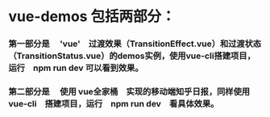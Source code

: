 # vue-demos 包括两部分：

### 第一部分是　 'vue'　过渡效果（TransitionEffect.vue）和过渡状态（TransitionStatus.vue）的demos实例，使用vue-cli搭建项目，运行　npm run dev 可以看到效果。

### 第二部分是　  使用 vue全家桶　实现的移动端知乎日报，同样使用　vue-cli　搭建项目，运行　npm run dev　看具体效果。
